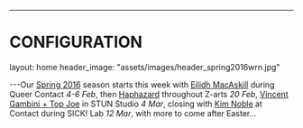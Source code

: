 ---
# CONFIGURATION
layout: home
header_image: "assets/images/header_spring2016wrn.jpg"

---Our [Spring 2016](/current/2016-spring) season starts this week with [Eilidh MacAskill](/current/2016-spring/macaskill) during Queer Contact *4-6 Feb*, then [Haphazard](/current/2016-haphazard) throughout Z-arts *20 Feb*, [Vincent Gambini + Top Joe](/current/2016-spring/gambini) in STUN Studio *4 Mar*, closing with [Kim Noble](/current/2016-spring/noble) at Contact during SICK! Lab *12 Mar*, with more to come after Easter…
